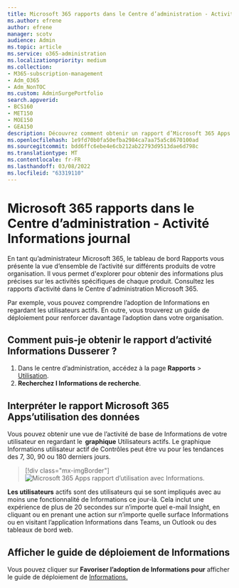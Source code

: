```yaml
---
title: Microsoft 365 rapports dans le Centre d’administration - Activité Informations journal
ms.author: efrene
author: efrene
manager: scotv
audience: Admin
ms.topic: article
ms.service: o365-administration
ms.localizationpriority: medium
ms.collection:
- M365-subscription-management
- Adm_O365
- Adm_NonTOC
ms.custom: AdminSurgePortfolio
search.appverid:
- BCS160
- MET150
- MOE150
- GEA150
description: Découvrez comment obtenir un rapport d’Microsoft 365 Apps d’utilisation pour l’activité Informations Pare-Microsoft 365 dans le tableau de bord rapports Centre d'administration Microsoft 365.
ms.openlocfilehash: 1e9fd70b0fa50efba2984ca7aa75a5c8670100ad
ms.sourcegitcommit: bdd6ffc6ebe4e6cb212ab22793d9513dae6d798c
ms.translationtype: MT
ms.contentlocale: fr-FR
ms.lasthandoff: 03/08/2022
ms.locfileid: "63319110"
---
```

# <a name="microsoft-365-reports-in-the-admin-center---viva-insights-activity"></a>Microsoft 365 rapports dans le Centre d’administration - Activité Informations journal

En tant qu’administrateur Microsoft 365, le tableau de bord Rapports vous présente la vue d’ensemble de l’activité sur différents produits de votre organisation. Il vous permet d'explorer pour obtenir des informations plus précises sur les activités spécifiques de chaque produit. Consultez les rapports d’activité dans le Centre d'administration Microsoft 365. 

Par exemple, vous pouvez comprendre l’adoption de Informations en regardant les utilisateurs actifs. En outre, vous trouverez un guide de déploiement pour renforcer davantage l’adoption dans votre organisation.

## <a name="how-do-i-get-to-the-to-the-viva-insights-activity-report"></a>Comment puis-je obtenir le rapport d’activité Informations Dusserer ?

1. Dans le centre d’administration, accédez à la page **Rapports** \> <a href="https://go.microsoft.com/fwlink/p/?linkid=2074756" target="_blank">Utilisation</a>. 
2. **Recherchez l Informations de recherche**.

## <a name="interpret-the-microsoft-365-apps-usage-report"></a>Interpréter le rapport Microsoft 365 Apps’utilisation des données 

Vous pouvez obtenir une vue de l’activité de base de Informations de votre utilisateur en regardant le  **graphique** Utilisateurs actifs. Le graphique Informations utilisateur actif de Contrôles peut être vu pour les tendances des 7, 30, 90 ou 180 derniers jours.  

> [!div class="mx-imgBorder"]
> ![Microsoft 365 Apps rapport d’utilisation avec Informations.](../../media/viva-insights-chart.png)

**Les utilisateurs** actifs sont des utilisateurs qui se sont impliqués avec au moins une fonctionnalité de Informations ce jour-là. Cela inclut une expérience de plus de 20 secondes sur n’importe quel e-mail Insight, en cliquant ou en prenant une action sur n’importe quelle surface Informations ou en visitant l’application Informations dans Teams, un Outlook ou des tableaux de bord web. 

## <a name="view-the-viva-insights-deployment-guide"></a>Afficher le guide de déploiement de Informations
Vous pouvez cliquer sur **Favoriser l’adoption de Informations pour** afficher le guide de déploiement de [Informations.](/viva/insights/personal/setup/deployment-guide)

